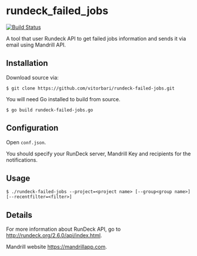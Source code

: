# rundeck_failed_jobs

[![Build Status](https://travis-ci.org/vitorbari/rundeck-failed-jobs.svg)](https://travis-ci.org/vitorbari/rundeck-failed-jobs)

A tool that user Rundeck API to get failed jobs information and sends it via email using Mandrill API.

## Installation

Download source via:

```
$ git clone https://github.com/vitorbari/rundeck-failed-jobs.git
```

You will need Go installed to build from source.

```
$ go build rundeck-failed-jobs.go
```

## Configuration

Open `conf.json`. 

You should specify your RunDeck server, Mandrill Key and recipients for the notifications.


## Usage

```
$ ./rundeck-failed-jobs --project=<project name> [--group<group name>] [--recentfilter=<filter>]
```

## Details

For more information about RunDeck API, go to <http://rundeck.org/2.6.0/api/index.html>.

Mandrill website <https://mandrillapp.com>.